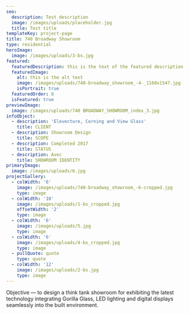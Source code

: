 ```yaml
---
seo:
  description: Test description
  image: /images/uploads/placeholder.jpg
  title: Test title
templateKey: project-page
title: 740 Broadway Showroom
type: residential
heroImage:
  image: /images/uploads/3-bs.jpg
featured:
  featuredDescription: this is the text of the featured description
  featuredImage:
    alt: this is the alt text
    image: /images/uploads/740-broadway_showroom_-4-_1160x1547.jpg
    isPortrait: true
  featuredOrder: 8
  isFeatured: true
previewImage:
  image: /images/uploads/740 BROADWAY_SHOWROOM_index_3.jpg
infoObject:
  - description: 'Elevecture, Corning and View Glass'
    title: CLIENT
  - description: Showroom Design
    title: SCOPE
  - description: Completed 2017
    title: STATUS
  - description: Avec
    title: SHOWROOM IDENTITY
primaryImage:
  image: /images/uploads/6.jpg
projectGallery:
  - colWidth: '6'
    image: /images/uploads/740-broadway_showroom_-6-cropped.jpg
    type: image
  - colWidth: '10'
    image: /images/uploads/1-bs_cropped.jpg
    offsetWidth: '2'
    type: image
  - colWidth: '6'
    image: /images/uploads/5.jpg
    type: image
  - colWidth: '6'
    image: /images/uploads/4-bs_cropped.jpg
    type: image
  - pullQuote: quote
    type: quote
  - colWidth: '12'
    image: /images/uploads/2-bs.jpg
    type: image
---
```

Objective — to design a think tank showroom for exhibiting the
 latest technology integrating Gorilla Glass, LED lighting and digital
 displays seamlessly into the built environment.